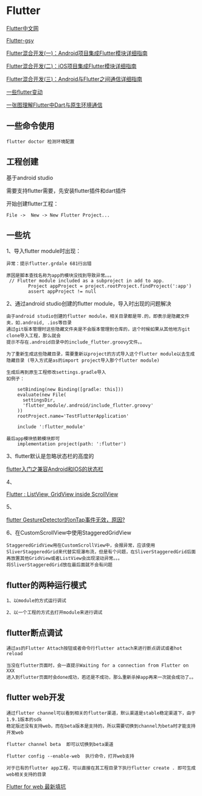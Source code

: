 # Flutter

[Flutter中文网](https://flutterchina.club/)

[Flutter-gsy](https://guoshuyu.cn/home/wx/Flutter-1.html)


[Flutter混合开发(一)：Android项目集成Flutter模块详细指南](https://juejin.im/post/5dc4012df265da4d500f92a5)

[Flutter混合开发(二)：iOS项目集成Flutter模块详细指南](https://juejin.im/post/5dca941df265da4d1713909d)

[Flutter混合开发(三)：Android与Flutter之间通信详细指南](https://juejin.im/post/5dce51edf265da0c0c1fe649)

[一些flutter变动](https://juejin.im/post/5dc90f9a6fb9a04a7a05dc1e)

[一张图理解Flutter中Dart与原生环境通信](https://blog.csdn.net/joye123/article/details/100562767)

## 一些命令使用

    flutter doctor 检测环境配置


## 工程创建

基于android studio

需要支持flutter需要，先安装flutter插件和dart插件

开始创建flutter工程：

    File ->  New -> New Flutter Project...
    
    
## 一些坑

1、导入flutter module时出现：

    异常：提示flutter.grdale 681行出错

    原因是脚本查找名称为app的模块没找到导致异常。。。
     // Flutter module included as a subproject in add to app.
            Project appProject = project.rootProject.findProject(':app')
            assert appProject != null
            
            
            
2、通过android studio创建的flutter module，导入时出现的问题解决

    由于android studio创建的flutter module，相关目录都是带.的，即表示是隐藏文件夹，如.android, .ios等目录
    通过git版本管理时这些隐藏文件夹是不会版本管理到仓库的，这个时候如果从其他地方git clone导入工程，那么就会
    提示不存在.android目录中的include_flutter.groovy文件。。
    
    为了重新生成这些隐藏目录，需要重新以project的方式导入这个flutter module以去生成隐藏目录 (导入方式是as的import project导入那个flutter module)
    
    生成后再到原生工程修改settings.gradle导入
    如例子：
    
        setBinding(new Binding([gradle: this]))
        evaluate(new File(
          settingsDir,
          'flutter_module/.android/include_flutter.groovy'
        ))
        rootProject.name='TestFlutterApplication'
        
        include ':flutter_module'
        
    最后app模块依赖模块即可
        implementation project(path: ':flutter')


3、flutter默认是忽略状态栏的高度的

[flutter入门之兼容Android和IOS的状态栏](https://blog.csdn.net/email_jade/article/details/85701437)

4、 

[Flutter : ListView, GridView inside ScrollView](https://medium.com/flutterpub/flutter-listview-gridview-inside-scrollview-68b722ae89d4)

5、

[flutter GestureDetector的onTap事件无效，原因?](https://blog.csdn.net/qq_43245438/article/details/93657854)

6、在CustomScrollView中使用StaggeredGridView 

    StaggeredGridView用在CustomScrollView中，会报异常，应该使用SliverStaggeredGrid来代替实现瀑布流，但是有个问题，在SliverStaggeredGrid后面再放置其他GridView或者ListView会出现滚动异常。。。
    将SliverStaggeredGrid放在最后面就不会有问题


## flutter的两种运行模式

    1、以module的方式运行调试
    
    2、以一个工程的方式去打开module来进行调试
    
            
## flutter断点调试

    通过as的Flutter Attach按钮或者命令行flutter attach来进行断点调试或者hot reload
    
    当没在flutter页面时，会一直提示Waiting for a connection from Flutter on XXX
    进入到flutter页面时会done成功，若还是不成功，那么重新杀掉app再来一次就会成功了。。
    

## flutter web开发

    通过flutter channel可以看到相关的flutter渠道，默认渠道是stable稳定渠道下，由于1.9.1版本的sdk
    稳定版还没有支持web，而在beta版本是支持的，所以需要切换到channel为beta时才能支持开发web
    
    flutter channel beta  即可以切换到beta渠道
    
    flutter config --enable-web  执行命令，打开web支持
    
    对于已有的flutter app工程，可以直接在其工程目录下执行flutter create . 即可生成web相关支持的目录
    
[Flutter for web 最新填坑](https://juejin.im/post/5d7de304e51d45620c1c5460#heading-0)


            
